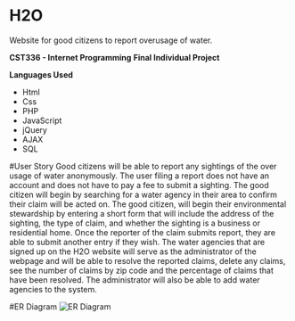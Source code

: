 # H2O
Website for good citizens to report overusage of water.

**CST336 - Internet Programming**
**Final Individual Project**

**Languages Used**
* Html
* Css
* PHP
* JavaScript
* jQuery
* AJAX
* SQL

#User Story
Good citizens will be able to report any sightings of 
the over usage of water anonymously. The user filing a 
report does not have an account and does not have to pay 
a fee to submit a sighting. The good citizen will begin 
by searching for a water agency in their area to confirm
their claim will be acted on. The good citizen, will begin 
their environmental stewardship by entering a short form 
that will include the address of the sighting, 
the type of claim, and whether the sighting is 
a business or residential home. Once the reporter of the 
claim submits report, they are able to submit another entry 
if they wish. The water agencies that are signed up on the 
H2O website will serve as the administrator of the webpage 
and will be able to resolve the reported claims, delete any claims, 
see the number of claims by zip code and the percentage of claims 
that have been resolved. The administrator will also be able
to add water agencies to the system. 

#ER Diagram
![ER Diagram](/img/er_diagram.png)